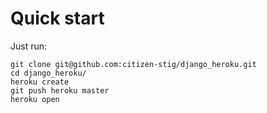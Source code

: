 Quick start
===========
Just run:

    git clone git@github.com:citizen-stig/django_heroku.git
    cd django_heroku/
    heroku create
    git push heroku master
    heroku open
